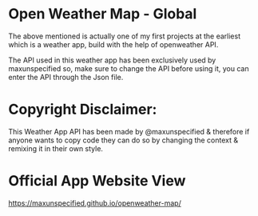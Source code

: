 # Open Weather Map - Global

The above mentioned is actually one of my first projects at the earliest which is a weather app, build with the help of openweather API.

The API used in this weather app has been exclusively used by maxunspecified so, make sure to change the API before using it, you can enter the API through the Json file.

# Copyright Disclaimer:
This Weather App API has been made by @maxunspecified & therefore if anyone wants to copy code they can do so by changing the context & remixing it in their own style.

# Official App Website View
https://maxunspecified.github.io/openweather-map/
